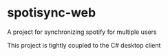 # spotisync-web
A project for synchronizing spotify for multiple users

This project is tightly coupled to the C# desktop client

